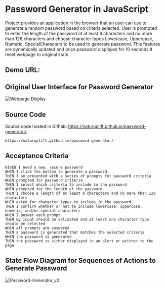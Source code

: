 # Password Generator in JavaScript

Project provides an application in the browser that an user can use to generate a random password based on criteria selected.
User is prompted to enter the length of the password of at least 8 characters and no more than 128 characters and choose character types Lowercase, Uppercase, Numeric, SpecialCharacters to be used to generate password. This features are dynamically updated and once password displayed for 10 seconds it reset webpage to original state.

## Demo URL: 

## Original User Interface for Password Generator
![Webpage Display](https://github.com/naturuplift/password-generator/assets/23546356/8b13689b-a196-477e-a311-483ef9e040fa)

## Source Code
Source code hosted in Githab: https://naturuplift.github.io/password-generator/
```
https://naturuplift.github.io/password-generator/
```

## Acceptance Criteria

```
GIVEN I need a new, secure password
WHEN I click the button to generate a password
THEN I am presented with a series of prompts for password criteria
WHEN prompted for password criteria
THEN I select which criteria to include in the password
WHEN prompted for the length of the password
THEN I choose a length of at least 8 characters and no more than 128 characters
WHEN asked for character types to include in the password
THEN I confirm whether or not to include lowercase, uppercase, numeric, and/or special characters
WHEN I answer each prompt
THEN my input should be validated and at least one character type should be selected
WHEN all prompts are answered
THEN a password is generated that matches the selected criteria
WHEN the password is generated
THEN the password is either displayed in an alert or written to the page
```

## State Flow Diagram for Sequences of Actions to Generate Password

![Password-Generator_v2](https://github.com/naturuplift/password-generator/assets/23546356/8040efc9-da89-436d-be66-115c5c50f2a8)
